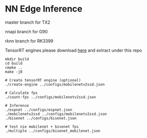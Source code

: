 # NN Edge Inference

master branch for TX2

nnapi branch for G90

rknn branch for RK3399

TensorRT engines please download [here](https://gallopwave-my.sharepoint.com/:u:/p/lincoln_lee/EVpG3vto2RlPmSo7leUNr5QB-oSksz-4DTxEiqjzK8d1kw?e=1TezlE) and extract under this repo


```
mkdir build
cd build
cmake ..
make -j8

# Create tensorRT engine (optional)
./create-engine ../configs/mobilenetv2ssd.json

# Calculate fps
./count-fps ../configs/mobilenetv2ssd.json

# Inference
./espnet ../configs/espnet.json
./mobilenetv2ssd ../configs/mobilenetv2ssd.json
./bisenet ../configs/bisenet.json

# test nie mobilenet + bisenet fps
./multiple ../configs/bisenet_mobilenet.json
```


